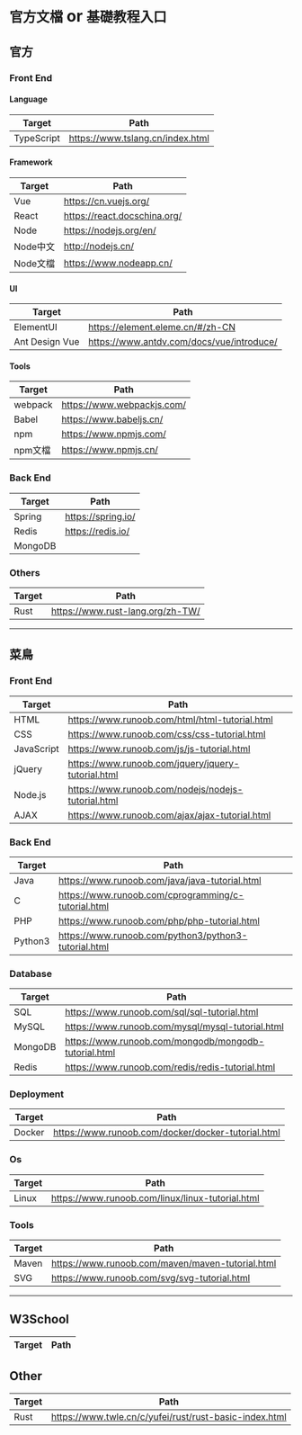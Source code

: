 # `官方文檔` or `基礎教程入口`

## 官方

### Front End

#### Language
Target | Path
-|-
TypeScript | https://www.tslang.cn/index.html

#### Framework
Target | Path
-|-
Vue | https://cn.vuejs.org/
React | https://react.docschina.org/
Node | https://nodejs.org/en/
Node中文 | http://nodejs.cn/
Node文檔 | https://www.nodeapp.cn/

#### UI
Target | Path
-|-
ElementUI | https://element.eleme.cn/#/zh-CN
Ant Design Vue | https://www.antdv.com/docs/vue/introduce/

#### Tools
Target | Path
-|-
webpack | https://www.webpackjs.com/
Babel | https://www.babeljs.cn/
npm | https://www.npmjs.com/
npm文檔 | https://www.npmjs.cn/

### Back End
Target | Path
-|-
Spring | https://spring.io/
Redis | https://redis.io/
MongoDB | 

### Others
Target | Path
-|-
Rust | https://www.rust-lang.org/zh-TW/

---

## 菜鳥

### Front End
Target | Path
-|-
HTML | https://www.runoob.com/html/html-tutorial.html
CSS | https://www.runoob.com/css/css-tutorial.html
JavaScript | https://www.runoob.com/js/js-tutorial.html
jQuery | https://www.runoob.com/jquery/jquery-tutorial.html
Node.js | https://www.runoob.com/nodejs/nodejs-tutorial.html
AJAX | https://www.runoob.com/ajax/ajax-tutorial.html

### Back End
Target | Path
-|-
Java | https://www.runoob.com/java/java-tutorial.html
C | https://www.runoob.com/cprogramming/c-tutorial.html
PHP | https://www.runoob.com/php/php-tutorial.html
Python3 | https://www.runoob.com/python3/python3-tutorial.html

### Database
Target | Path
-|-
SQL | https://www.runoob.com/sql/sql-tutorial.html
MySQL | https://www.runoob.com/mysql/mysql-tutorial.html
MongoDB | https://www.runoob.com/mongodb/mongodb-tutorial.html
Redis | https://www.runoob.com/redis/redis-tutorial.html

### Deployment
Target | Path
-|-
Docker | https://www.runoob.com/docker/docker-tutorial.html

### Os
Target | Path
-|-
Linux | https://www.runoob.com/linux/linux-tutorial.html

### Tools
Target | Path
-|-
Maven | https://www.runoob.com/maven/maven-tutorial.html
SVG | https://www.runoob.com/svg/svg-tutorial.html

---

## W3School
Target | Path
-|-

## Other
Target | Path
-|-
Rust | https://www.twle.cn/c/yufei/rust/rust-basic-index.html






